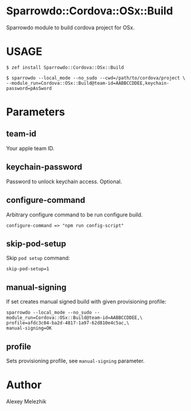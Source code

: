 # Sparrowdo::Cordova::OSx::Build

Sparrowdo module to build cordova project for OSx.

# USAGE

    $ zef install Sparrowdo::Cordova::OSx::Build

    $ sparrowdo --local_mode --no_sudo --cwd=/path/to/cordova/project \
    --module_run=Cordova::OSx::Build@team-id=AABBCCDDEE,keychain-password=pAsSword

# Parameters

## team-id

Your apple team ID.

## keychain-password

Password to unlock keychain access. Optional.

## configure-command

Arbitrary configure command to be run configure build.

    configure-command => "npm run config-script"

## skip-pod-setup

Skip `pod setup` command:

    skip-pod-setup=1

## manual-signing

If set creates manual signed build with given provisioning profile:

    sparrowdo --local_mode --no_sudo --module_run=Cordova::OSx::Build@team-id=AABBCCDDEE,\
    profile=afdc3c04-ba2d-4817-1a97-62d810e4c5ac,\
    manual-signing=OK

## profile

Sets provisioning profile, see `manual-signing` parameter.

# Author

Alexey Melezhik

